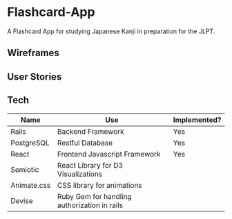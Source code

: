 # Flashcard-App

A Flashcard App for studying Japanese Kanji in preparation for the JLPT.

## Wireframes

## User Stories

## Tech

| Name | Use | Implemented? |
| -- | -- | -- |
| Rails | Backend Framework | Yes |
| PostgreSQL | Restful Database | Yes |
| React | Frontend Javascript Framework | Yes |
| Semiotic | React Library for D3 Visualizations | |
| Animate.css | CSS library for animations | |
| Devise | Ruby Gem for handling authorization in rails | |

